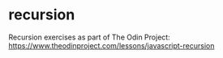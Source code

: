 # recursion

Recursion exercises as part of The Odin Project:
https://www.theodinproject.com/lessons/javascript-recursion